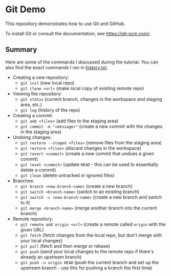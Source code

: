 # Git Demo

This repository demonstrates how to use Git and GitHub.

To install Git or consult the documentation, see https://git-scm.com/.

## Summary

Here are some of the commands I discussed during the tutorial.
You can also find the exact commands I ran in [history.txt](./history.txt).

- Creating a new repository:
  - `git init` (new local repo)
  - `git clone <url>` (make local copy of existing remote repo)
- Viewing the repository:
  - `git status` (current branch, changes in the workspace and staging area, etc.)
  - `git log` (history of the repo)
- Creating a commit:
  - `git add <files>` (add files to the staging area)
  - `git commit -m "<message>"` (create a new commit with the changes in the staging area)
- Undoing changes:
  - `git restore --staged <files>` (remove files from the staging area)
  - `git restore <files>` (discard changes in the workspace)
  - `git revert <commit>` (create a new commit that undoes a given commit)
  - `git reset <commit>` (update `HEAD` - this can be used to essentially delete a commit)
  - `git clean` (delete untracked or ignored files)
- Branches:
  - `git branch <new-branch-name>` (create a new branch)
  - `git switch <branch-name>` (switch to an existing branch)
  - `git switch -c <new-branch-name>` (create a new branch and switch to it)
  - `git merge <branch-name>` (merge another branch into the current branch)
- Remote repository:
  - `git remote add origin <url>` (create a remote called `origin` with the given URL)
  - `git fetch` (fetch changes from the local repo, but don't merge with your local changes)
  - `git pull` (fetch and then merge or rebase)
  - `git push` (send your local changes to the remote repo if there's already an upstream branch)
  - `git push -u origin HEAD` (push the current branch and set up the upstream branch - use this for pushing a branch the first time)
